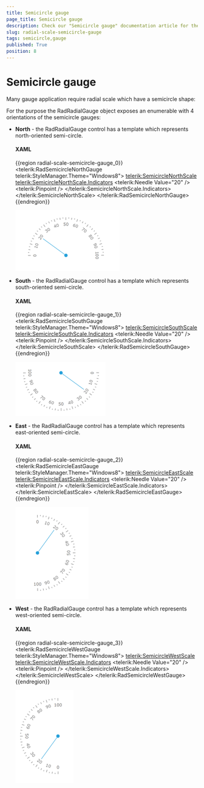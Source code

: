 ```yaml
---
title: Semicircle gauge
page_title: Semicircle gauge
description: Check our "Semicircle gauge" documentation article for the RadGauge WPF control.
slug: radial-scale-semicircle-gauge
tags: semicircle,gauge
published: True
position: 8
---
```


# Semicircle gauge

Many gauge application require radial scale which have a semicircle shape:

For the purpose the RadRadialGauge object exposes an enumerable with 4 orientations of the semicircle gauges:

* __North__ - the RadRadialGauge control has a template which represents north-oriented semi-circle.          

	#### __XAML__
	{{region radial-scale-semicircle-gauge_0}}
		<telerik:RadSemicircleNorthGauge telerik:StyleManager.Theme="Windows8">
			<telerik:SemicircleNorthScale>
				<telerik:SemicircleNorthScale.Indicators>
					<telerik:Needle Value="20" />
					<telerik:Pinpoint />
				</telerik:SemicircleNorthScale.Indicators>
			</telerik:SemicircleNorthScale>
		</telerik:RadSemicircleNorthGauge>
	{{endregion}}

	![](images/SemicircleNGauge.png)

* __South__ - the RadRadialGauge control has a template which represents south-oriented semi-circle.          

	#### __XAML__
	{{region radial-scale-semicircle-gauge_1}}
		<telerik:RadSemicircleSouthGauge telerik:StyleManager.Theme="Windows8">
			<telerik:SemicircleSouthScale>
				<telerik:SemicircleSouthScale.Indicators>
					<telerik:Needle Value="20" />
					<telerik:Pinpoint />
				</telerik:SemicircleSouthScale.Indicators>
			</telerik:SemicircleSouthScale>
		</telerik:RadSemicircleSouthGauge>
	{{endregion}}

	![](images/SemicircleSGauge.png)

* __East__ - the RadRadialGauge control has a template which represents east-oriented semi-circle.          

	#### __XAML__
	{{region radial-scale-semicircle-gauge_2}}
		<telerik:RadSemicircleEastGauge telerik:StyleManager.Theme="Windows8">
			<telerik:SemicircleEastScale>
				<telerik:SemicircleEastScale.Indicators>
					<telerik:Needle Value="20" />
					<telerik:Pinpoint />
				</telerik:SemicircleEastScale.Indicators>
			</telerik:SemicircleEastScale>
		</telerik:RadSemicircleEastGauge>
	{{endregion}}

	![](images/SemicircleEGauge.png)

* __West__ - the RadRadialGauge control has a template which represents west-oriented semi-circle.          

	#### __XAML__
	{{region radial-scale-semicircle-gauge_3}}
		<telerik:RadSemicircleWestGauge telerik:StyleManager.Theme="Windows8">
			<telerik:SemicircleWestScale>
				<telerik:SemicircleWestScale.Indicators>
					<telerik:Needle Value="20" />
					<telerik:Pinpoint />
				</telerik:SemicircleWestScale.Indicators>
			</telerik:SemicircleWestScale>
		</telerik:RadSemicircleWestGauge>
	{{endregion}}

	![](images/SemicircleWGauge.png)